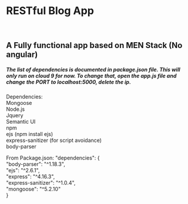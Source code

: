 # RESTful Blog App
<br>

## A Fully functional app based on MEN Stack (No angular)

##### The list of dependencies is documented in package.json file. This will only run on cloud 9 for now. To change that, open the app.js file and change the PORT to localhost:5000, delete the ip.

Dependencies:
<br>
Mongoose 
<br>
Node.js
<br>
Jquery
<br>
Semantic UI
<br>
npm
<br>
ejs (npm install ejs)
<br>
express-sanitizer (for script avoidance)
<br>
body-parser
<br>

From Package.json:
"dependencies": {
    <br>
    "body-parser": "^1.18.3",
    <br>
    "ejs": "^2.6.1",
    <br>
    "express": "^4.16.3",
    <br>
    "express-sanitizer": "^1.0.4",
    <br>
    "mongoose": "^5.2.10"
    <br>
  }
